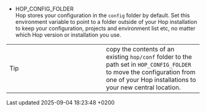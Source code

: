 <div id="header">

</div>

<div id="content">

<div class="dlist">

  - HOP\_CONFIG\_FOLDER  
    Hop stores your configuration in the `config` folder by default. Set this environment variable to point to a folder outside of your Hop installation to keep your configuration, projects and environment list etc, no matter which Hop version or installation you use.

</div>

<div class="admonitionblock tip">

<table>
<colgroup>
<col style="width: 50%" />
<col style="width: 50%" />
</colgroup>
<tbody>
<tr class="odd">
<td><div class="title">
Tip
</div></td>
<td>copy the contents of an existing <code>hop/conf</code> folder to the path set in <code>HOP_CONFIG_FOLDER</code> to move the configuration from one of your Hop installations to your new central location.</td>
</tr>
</tbody>
</table>

</div>

</div>

<div id="footer">

<div id="footer-text">

Last updated 2025-09-04 18:23:48 +0200

</div>

</div>
